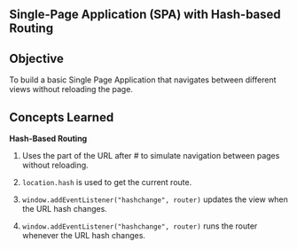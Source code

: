 ## Single-Page Application (SPA) with Hash-based Routing

## Objective

To build a basic Single Page Application that navigates between different views without reloading the page.

## Concepts Learned

**Hash-Based Routing** <br>

1. Uses the part of the URL after # to simulate navigation between pages without reloading.

2. `location.hash` is used to get the current route.

3. `window.addEventListener("hashchange", router)` updates the view when the URL hash changes.

4. `window.addEventListener("hashchange", router)` runs the router whenever the URL hash changes.
